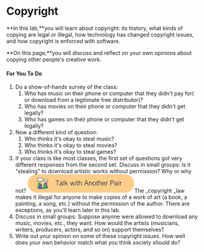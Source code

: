 # Copyright

**In this lab,**you will learn about copyright: its history, what kinds of copying are legal or illegal, how technology has changed copyright issues, and how copyright is enforced with software.

**On this page,**you will discuss and reflect on your own opinions about copying other people's creative work.

#### For You To Do

1. Do a show-of-hands survey of the class:
   1. Who has music on their phone or computer that they didn't pay for\( or download from a legitimate free distributor\)?
   2. Who has movies on their phone or computer that they didn't get legally?
   3. Who has games on their phone or computer that they didn't get legally?
2. Now a different kind of question:
   1. Who thinks it's okay to steal music?
   2. Who thinks it's okay to steal movies?
   3. Who thinks it's okay to steal games?
3. if your class is like most classes, the first set of questions got very different responses from the second set. Discuss in small groups: Is it "stealing" to download artistic works without permission? Why or why not? ![](/assets/talkpair.png)The _copyright _law makes it illegal for anyone to make copies of a work of art \(a book, a painting, a song, etc.\) without the permission of the author. There are exceptions, as you'll learn later in this lab.
4. Discuss in small groups: Suppose anyone were allowed to download any music, movies, etc., they want. How would the artists \(musicians, writers, producers, actors, and so on\) support themselves?
5. Write out your opinion on some of these copyright issues. How well does your own behavior match what you think society should do?



